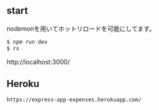 ## start
nodemonを用いてホットリロードを可能にしてます。

```sh
$ npm run dev
$ rs
```

http://localhost:3000/


## Heroku
```
https://express-app-expenses.herokuapp.com/
```